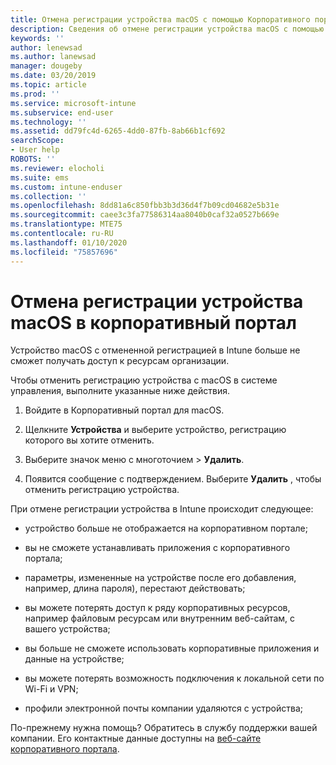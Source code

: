 ```yaml
---
title: Отмена регистрации устройства macOS с помощью Корпоративного портала Intune | Microsoft Docs
description: Сведения об отмене регистрации устройства macOS с помощью Корпоративного портала
keywords: ''
author: lenewsad
ms.author: lanewsad
manager: dougeby
ms.date: 03/20/2019
ms.topic: article
ms.prod: ''
ms.service: microsoft-intune
ms.subservice: end-user
ms.technology: ''
ms.assetid: dd79fc4d-6265-4dd0-87fb-8ab66b1cf692
searchScope:
- User help
ROBOTS: ''
ms.reviewer: elocholi
ms.suite: ems
ms.custom: intune-enduser
ms.collection: ''
ms.openlocfilehash: 8dd81a6c850fbb3b3d36d4f7b09cd04682e5b31e
ms.sourcegitcommit: caee3c3fa77586314aa8040b0caf32a0527b669e
ms.translationtype: MTE75
ms.contentlocale: ru-RU
ms.lasthandoff: 01/10/2020
ms.locfileid: "75857696"
---
```

# <a name="unenroll-your-macos-device-from-company-portal"></a>Отмена регистрации устройства macOS в корпоративный портал

Устройство macOS с отмененной регистрацией в Intune больше не сможет получать доступ к ресурсам организации.

Чтобы отменить регистрацию устройства с macOS в системе управления, выполните указанные ниже действия.

1. Войдите в Корпоративный портал для macOS.
2. Щелкните **Устройства** и выберите устройство, регистрацию которого вы хотите отменить.

3. Выберите значок меню с многоточием > **Удалить**.
4. Появится сообщение с подтверждением. Выберите **Удалить** , чтобы отменить регистрацию устройства. 

При отмене регистрации устройства в Intune происходит следующее:

- устройство больше не отображается на корпоративном портале;

- вы не сможете устанавливать приложения с корпоративного портала;

- параметры, измененные на устройстве после его добавления, например, длина пароля), перестают действовать;

- вы можете потерять доступ к ряду корпоративных ресурсов, например файловым ресурсам или внутренним веб-сайтам, с вашего устройства;

- вы больше не сможете использовать корпоративные приложения и данные на устройстве;

- вы можете потерять возможность подключения к локальной сети по Wi-Fi и VPN;

- профили электронной почты компании удаляются с устройства;

По-прежнему нужна помощь? Обратитесь в службу поддержки вашей компании. Его контактные данные доступны на [веб-сайте корпоративного портала](https://go.microsoft.com/fwlink/?linkid=2010980).
